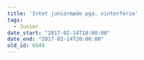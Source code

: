 ```yaml
---
title: 'Intet juniormøde pga. vinterferie'
tags:
  - Junior
date_start: "2017-02-14T18:00:00"
date_end: "2017-02-14T20:00:00"
old_id: 6649
---
```

